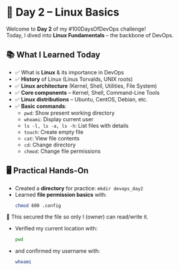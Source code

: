 # 🐧 Day 2 – Linux Basics

Welcome to **Day 2** of my #100DaysOfDevOps challenge!  
Today, I dived into **Linux Fundamentals** – the backbone of DevOps.  

## 📚 What I Learned Today
- ✅ What is **Linux** & its importance in DevOps
- ✅ **History** of Linux (Linus Torvalds, UNIX roots)
- ✅ **Linux architecture** (Kernel, Shell, Utilities, File System)
- ✅ **Core components** – Kernel, Shell, Command-Line Tools
- ✅ **Linux distributions** – Ubuntu, CentOS, Debian, etc.
- ✅ **Basic commands**:
  - `pwd`: Show present working directory  
  - `whoami`: Display current user  
  - `ls -l, ls -a, ls -h`: List files with details  
  - `touch`: Create empty file  
  - `cat`: View file contents  
  - `cd`: Change directory  
  - `chmod`: Change file permissions  



## 🖥️ Practical Hands-On
- Created a **directory** for practice: `mkdir devops_day2`
- Learned **file permission basics** with:
  ```bash
  chmod 600 .config
  ```
🔑 This secured the file so only I (owner) can read/write it.
- Verified my current location with:
  ```bash
  pwd
  ```
- and confirmed my username with:
  ```bash
  whoami
  ```
